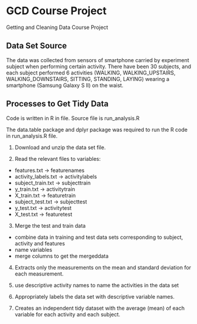 # GCD Course Project

Getting and Cleaning Data Course Project

## Data Set Source

The data was collected from sensors of smartphone carried by experiment subject when performing certain activity. There have been 30 subjects, and each subject performed 6 activities (WALKING, WALKING_UPSTAIRS, WALKING_DOWNSTAIRS, SITTING, STANDING, LAYING) wearing a smartphone (Samsung Galaxy S II) on the waist.

## Processes to Get Tidy Data

Code is written in R in file. Source file is run_analysis.R

The data.table package and dplyr package was required to run the R code in run_analysis.R file.

1. Download and unzip the data set file.

2. Read the relevant files to variables:
- features.txt -> featurenames
- activity_labels.txt -> activitylabels
- subject_train.txt -> subjecttrain
- y_train.txt -> activitytrain
- X_train.txt -> featuretrain
- subject_test.txt -> subjecttest
- y_test.txt -> activitytest
- X_test.txt -> featuretest

3. Merge the test and train data
- combine data in training and test data sets corresponding to subject, activity and features
- name variables
- merge columns to get the mergeddata

4. Extracts only the measurements on the mean and standard deviation for each measurement.

5. use descriptive activity names to name the activities in the data set

6. Appropriately labels the data set with descriptive variable names.

7. Creates an independent tidy dataset with the average (mean) of each variable for each activity and each subject.
